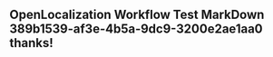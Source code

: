 <properties
ms.topic="hero-topic"
ms.test1="hero-topic"
ms.test2="test"/>


## OpenLocalization Workflow Test MarkDown 389b1539-af3e-4b5a-9dc9-3200e2ae1aa0 thanks!



<!--HONumber=Aug16_HO4-->


